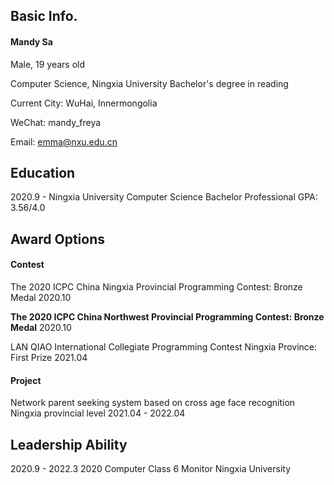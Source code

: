 ## Basic Info.
#### Mandy Sa

Male, 19 years old

Computer Science, Ningxia University Bachelor's degree in reading

Current City: WuHai, Innermongolia

WeChat: mandy_freya

Email: emma@nxu.edu.cn




## Education

2020.9 - 	Ningxia University	Computer Science Bachelor  Professional GPA: 3.56/4.0





## Award Options

#### Contest

The 2020 ICPC China Ningxia Provincial Programming Contest: Bronze Medal	2020.10

**The 2020 ICPC China Northwest Provincial Programming Contest: Bronze Medal**	2020.10

LAN QIAO International Collegiate Programming Contest Ningxia Province: First Prize	2021.04




#### Project

Network parent seeking system based on cross age face recognition Ningxia provincial level	2021.04 - 2022.04




## Leadership Ability

2020.9 - 2022.3	2020 Computer Class 6	 Monitor	Ningxia University








